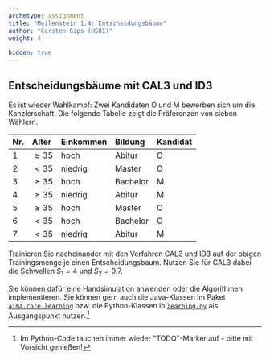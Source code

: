```yaml
---
archetype: assignment
title: "Meilenstein 1.4: Entscheidungsbäume"
author: "Carsten Gips (HSBI)"
weight: 4

hidden: true
---
```




## Entscheidungsbäume mit CAL3 und ID3

Es ist wieder Wahlkampf: Zwei Kandidaten O und M bewerben sich um die
Kanzlerschaft. Die folgende Tabelle zeigt die Präferenzen von sieben Wählern.

| Nr. | Alter    | Einkommen | Bildung  | Kandidat |
|:----|:---------|:----------|:---------|:---------|
| 1   | $\ge 35$ | hoch      | Abitur   | O        |
| 2   | $< 35$   | niedrig   | Master   | O        |
| 3   | $\ge 35$ | hoch      | Bachelor | M        |
| 4   | $\ge 35$ | niedrig   | Abitur   | M        |
| 5   | $\ge 35$ | hoch      | Master   | O        |
| 6   | $< 35$   | hoch      | Bachelor | O        |
| 7   | $< 35$   | niedrig   | Abitur   | M        |

Trainieren Sie nacheinander mit den Verfahren CAL3 und ID3 auf der obigen
Trainingsmenge je einen Entscheidungsbaum. Nutzen Sie für CAL3 dabei die
Schwellen $S_1=4$ und $S_2=0.7$.

Sie können dafür eine Handsimulation anwenden oder die Algorithmen implementieren.
Sie können gern auch die Java-Klassen im Paket [`aima.core.learning`] bzw. die
Python-Klassen in [`learning.py`] als Ausgangspunkt nutzen.[^aima]


[`aima.core.learning`]: https://github.com/aimacode/aima-java/blob/AIMA3e/aima-core/src/main/java/aima/core/learning/learners/DecisionTreeLearner.java
[`learning.py`]: https://github.com/aimacode/aima-python/blob/master/learning.py
[^aima]: Im Python-Code tauchen immer wieder "TODO"-Marker auf - bitte mit Vorsicht genießen!
